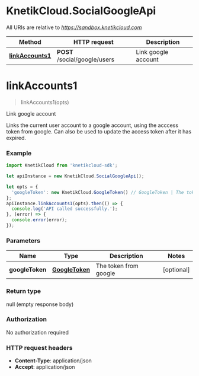 # KnetikCloud.SocialGoogleApi

All URIs are relative to *https://sandbox.knetikcloud.com*

Method | HTTP request | Description
------------- | ------------- | -------------
[**linkAccounts1**](SocialGoogleApi.md#linkAccounts1) | **POST** /social/google/users | Link google account


<a name="linkAccounts1"></a>
# **linkAccounts1**
> linkAccounts1(opts)

Link google account

Links the current user account to a google account, using the acccess token from google. Can also be used to update the access token after it has expired.

### Example
```javascript
import KnetikCloud from 'knetikcloud-sdk';

let apiInstance = new KnetikCloud.SocialGoogleApi();

let opts = { 
  'googleToken': new KnetikCloud.GoogleToken() // GoogleToken | The token from google
};
apiInstance.linkAccounts1(opts).then(() => {
  console.log('API called successfully.');
}, (error) => {
  console.error(error);
});

```

### Parameters

Name | Type | Description  | Notes
------------- | ------------- | ------------- | -------------
 **googleToken** | [**GoogleToken**](GoogleToken.md)| The token from google | [optional] 

### Return type

null (empty response body)

### Authorization

No authorization required

### HTTP request headers

 - **Content-Type**: application/json
 - **Accept**: application/json

